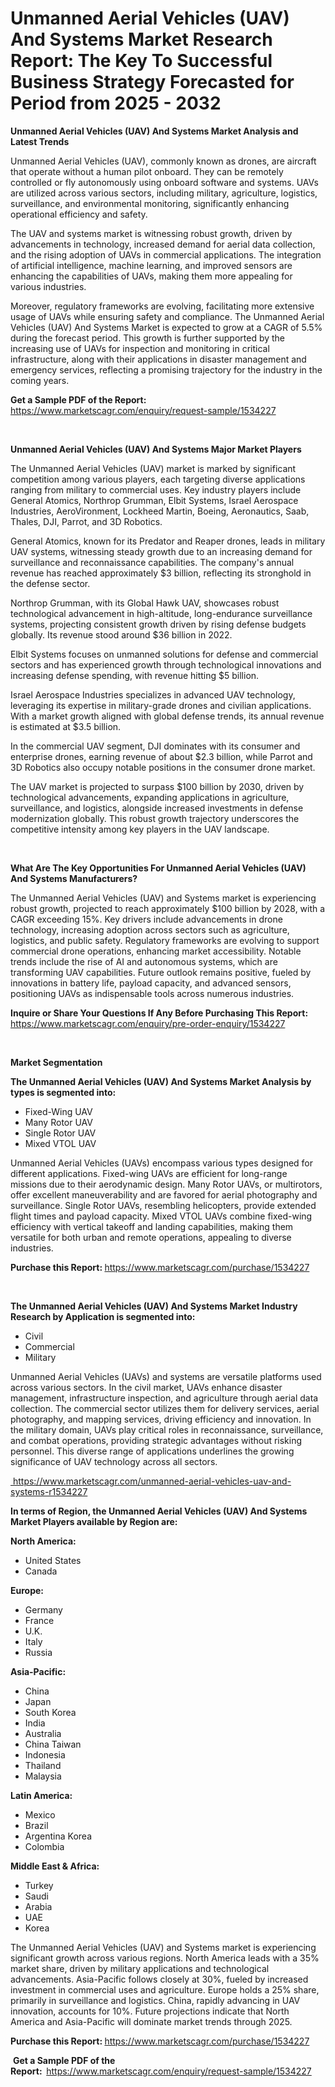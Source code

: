 <p><h1>Unmanned Aerial Vehicles (UAV) And Systems Market Research Report: The Key To Successful Business Strategy Forecasted for Period from 2025 - 2032</h1></p><p><strong>Unmanned Aerial Vehicles (UAV) And Systems Market Analysis and Latest Trends</strong></p>
<p><p>Unmanned Aerial Vehicles (UAV), commonly known as drones, are aircraft that operate without a human pilot onboard. They can be remotely controlled or fly autonomously using onboard software and systems. UAVs are utilized across various sectors, including military, agriculture, logistics, surveillance, and environmental monitoring, significantly enhancing operational efficiency and safety.</p><p>The UAV and systems market is witnessing robust growth, driven by advancements in technology, increased demand for aerial data collection, and the rising adoption of UAVs in commercial applications. The integration of artificial intelligence, machine learning, and improved sensors are enhancing the capabilities of UAVs, making them more appealing for various industries. </p><p>Moreover, regulatory frameworks are evolving, facilitating more extensive usage of UAVs while ensuring safety and compliance. The Unmanned Aerial Vehicles (UAV) And Systems Market is expected to grow at a CAGR of 5.5% during the forecast period. This growth is further supported by the increasing use of UAVs for inspection and monitoring in critical infrastructure, along with their applications in disaster management and emergency services, reflecting a promising trajectory for the industry in the coming years.</p></p>
<p><strong>Get a Sample PDF of the Report:&nbsp;</strong> <a href="https://www.marketscagr.com/enquiry/request-sample/1534227?utm_campaign=2951&utm_medium=2&utm_source=Github&utm_content=ia&utm_term=16042025&utm_id=unmanned-aerial-vehicles-uav-and-systems">https://www.marketscagr.com/enquiry/request-sample/1534227</a></p>
<p>&nbsp;</p>
<p><strong>Unmanned Aerial Vehicles (UAV) And Systems Major Market Players</strong></p>
<p><p>The Unmanned Aerial Vehicles (UAV) market is marked by significant competition among various players, each targeting diverse applications ranging from military to commercial uses. Key industry players include General Atomics, Northrop Grumman, Elbit Systems, Israel Aerospace Industries, AeroVironment, Lockheed Martin, Boeing, Aeronautics, Saab, Thales, DJI, Parrot, and 3D Robotics.</p><p>General Atomics, known for its Predator and Reaper drones, leads in military UAV systems, witnessing steady growth due to an increasing demand for surveillance and reconnaissance capabilities. The company's annual revenue has reached approximately $3 billion, reflecting its stronghold in the defense sector.</p><p>Northrop Grumman, with its Global Hawk UAV, showcases robust technological advancement in high-altitude, long-endurance surveillance systems, projecting consistent growth driven by rising defense budgets globally. Its revenue stood around $36 billion in 2022.</p><p>Elbit Systems focuses on unmanned solutions for defense and commercial sectors and has experienced growth through technological innovations and increasing defense spending, with revenue hitting $5 billion.</p><p>Israel Aerospace Industries specializes in advanced UAV technology, leveraging its expertise in military-grade drones and civilian applications. With a market growth aligned with global defense trends, its annual revenue is estimated at $3.5 billion.</p><p>In the commercial UAV segment, DJI dominates with its consumer and enterprise drones, earning revenue of about $2.3 billion, while Parrot and 3D Robotics also occupy notable positions in the consumer drone market.</p><p>The UAV market is projected to surpass $100 billion by 2030, driven by technological advancements, expanding applications in agriculture, surveillance, and logistics, alongside increased investments in defense modernization globally. This robust growth trajectory underscores the competitive intensity among key players in the UAV landscape.</p></p>
<p>&nbsp;</p>
<p><strong>What Are The Key Opportunities For Unmanned Aerial Vehicles (UAV) And Systems Manufacturers?</strong></p>
<p><p>The Unmanned Aerial Vehicles (UAV) and Systems market is experiencing robust growth, projected to reach approximately $100 billion by 2028, with a CAGR exceeding 15%. Key drivers include advancements in drone technology, increasing adoption across sectors such as agriculture, logistics, and public safety. Regulatory frameworks are evolving to support commercial drone operations, enhancing market accessibility. Notable trends include the rise of AI and autonomous systems, which are transforming UAV capabilities. Future outlook remains positive, fueled by innovations in battery life, payload capacity, and advanced sensors, positioning UAVs as indispensable tools across numerous industries.</p></p>
<p><strong>Inquire or Share Your Questions If Any Before Purchasing This Report:</strong> <a href="https://www.marketscagr.com/enquiry/pre-order-enquiry/1534227?utm_campaign=2951&utm_medium=2&utm_source=Github&utm_content=ia&utm_term=16042025&utm_id=unmanned-aerial-vehicles-uav-and-systems">https://www.marketscagr.com/enquiry/pre-order-enquiry/1534227</a></p>
<p>&nbsp;</p>
<p><strong>Market Segmentation</strong></p>
<p><strong>The Unmanned Aerial Vehicles (UAV) And Systems Market Analysis by types is segmented into:</strong></p>
<p><ul><li>Fixed-Wing UAV</li><li>Many Rotor UAV</li><li>Single Rotor UAV</li><li>Mixed VTOL UAV</li></ul></p>
<p><p>Unmanned Aerial Vehicles (UAVs) encompass various types designed for different applications. Fixed-wing UAVs are efficient for long-range missions due to their aerodynamic design. Many Rotor UAVs, or multirotors, offer excellent maneuverability and are favored for aerial photography and surveillance. Single Rotor UAVs, resembling helicopters, provide extended flight times and payload capacity. Mixed VTOL UAVs combine fixed-wing efficiency with vertical takeoff and landing capabilities, making them versatile for both urban and remote operations, appealing to diverse industries.</p></p>
<p><strong>Purchase this Report:&nbsp;</strong><a href="https://www.marketscagr.com/purchase/1534227?utm_campaign=2951&utm_medium=2&utm_source=Github&utm_content=ia&utm_term=16042025&utm_id=unmanned-aerial-vehicles-uav-and-systems">https://www.marketscagr.com/purchase/1534227</a></p>
<p>&nbsp;</p>
<p><strong>The Unmanned Aerial Vehicles (UAV) And Systems Market Industry Research by Application is segmented into:</strong></p>
<p><ul><li>Civil</li><li>Commercial</li><li>Military</li></ul></p>
<p><p>Unmanned Aerial Vehicles (UAVs) and systems are versatile platforms used across various sectors. In the civil market, UAVs enhance disaster management, infrastructure inspection, and agriculture through aerial data collection. The commercial sector utilizes them for delivery services, aerial photography, and mapping services, driving efficiency and innovation. In the military domain, UAVs play critical roles in reconnaissance, surveillance, and combat operations, providing strategic advantages without risking personnel. This diverse range of applications underlines the growing significance of UAV technology across all sectors.</p></p>
<p><a href="https://www.marketscagr.com/unmanned-aerial-vehicles-uav-and-systems-r1534227?utm_campaign=2951&utm_medium=2&utm_source=Github&utm_content=ia&utm_term=16042025&utm_id=unmanned-aerial-vehicles-uav-and-systems">&nbsp;https://www.marketscagr.com/unmanned-aerial-vehicles-uav-and-systems-r1534227</a></p>
<p><strong>In terms of Region, the Unmanned Aerial Vehicles (UAV) And Systems Market Players available by Region are:</strong></p>
<p>
    <p> <strong> North America: </strong>
        <ul>
            <li>United States</li>
            <li>Canada</li>
        </ul>
        </p> 
    <p> <strong> Europe: </strong>
        <ul>
            <li>Germany</li>
            <li>France</li>
            <li>U.K.</li>
            <li>Italy</li>
            <li>Russia</li>
        </ul>
        </p> 
    <p> <strong> Asia-Pacific: </strong>
        <ul>
            <li>China</li>
            <li>Japan</li>
            <li>South Korea</li>
            <li>India</li>
            <li>Australia</li>
            <li>China Taiwan</li>
            <li>Indonesia</li>
            <li>Thailand</li>
            <li>Malaysia</li>
        </ul>
        </p> 
    <p> <strong> Latin America: </strong>
        <ul>
            <li>Mexico</li>
            <li>Brazil</li>
            <li>Argentina Korea</li>
            <li>Colombia</li>
        </ul>
        </p> 
    <p> <strong> Middle East & Africa: </strong>
        <ul>
            <li>Turkey</li>
            <li>Saudi</li>
            <li>Arabia</li>
            <li>UAE</li>
            <li>Korea</li>
        </ul>
    </p>
    </p>
<p><p>The Unmanned Aerial Vehicles (UAV) and Systems market is experiencing significant growth across various regions. North America leads with a 35% market share, driven by military applications and technological advancements. Asia-Pacific follows closely at 30%, fueled by increased investment in commercial uses and agriculture. Europe holds a 25% share, primarily in surveillance and logistics. China, rapidly advancing in UAV innovation, accounts for 10%. Future projections indicate that North America and Asia-Pacific will dominate market trends through 2025.</p></p>
<p><strong>Purchase this Report: </strong><a href="https://www.marketscagr.com/purchase/1534227?utm_campaign=2951&utm_medium=2&utm_source=Github&utm_content=ia&utm_term=16042025&utm_id=unmanned-aerial-vehicles-uav-and-systems">https://www.marketscagr.com/purchase/1534227</a></p>
<p>&nbsp;<strong>Get a Sample PDF of the Report:&nbsp;&nbsp;</strong><a href="https://www.marketscagr.com/enquiry/request-sample/1534227?utm_campaign=2951&utm_medium=2&utm_source=Github&utm_content=ia&utm_term=16042025&utm_id=unmanned-aerial-vehicles-uav-and-systems">https://www.marketscagr.com/enquiry/request-sample/1534227</a></p>
<p><strong></strong></p>
<p><p></p><p></p><p></p></p>